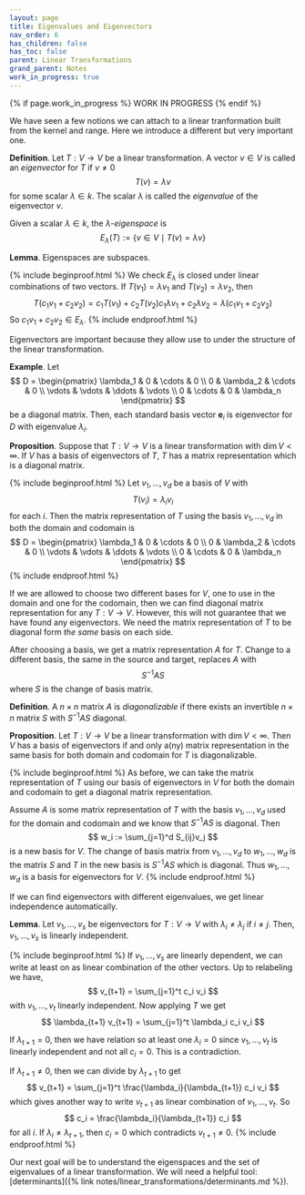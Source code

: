 ```yaml
---
layout: page
title: Eigenvalues and Eigenvectors
nav_order: 6
has_children: false
has_toc: false
parent: Linear Transformations
grand_parent: Notes
work_in_progress: true
---
```


{% if page.work_in_progress %}
    WORK IN PROGRESS
{% endif %}

We have seen a few notions we can attach to a linear tranformation 
built from the kernel and range. Here we introduce a different 
but very important one. 

**Definition**. Let $T: V \to V$ be a linear transformation. A 
vector $v \in V$ is called an _eigenvector_ for $T$ if $v \neq 0$
$$
    T(v) = \lambda v
$$
for some scalar $\lambda \in k$. The scalar $\lambda$ is called 
the _eigenvalue_ of the eigenvector $v$. 

Given a scalar $\lambda \in k$, the $\lambda$-_eigenspace_ is 
$$
    E_{\lambda}(T) := \lbrace v \in V \mid T(v) = \lambda v \rbrace 
$$

**Lemma**. Eigenspaces are subspaces. 

{% include beginproof.html %}
We check $E_\lambda$ is closed under linear combinations of 
two vectors. If $T(v_1) = \lambda v_1$ and $T(v_2) = 
\lambda v_2$, then 
$$
    T(c_1v_1+c_2v_2) = c_1T(v_1) + c_2T(v_2) c_1 \lambda v_1 
    + c_2 \lambda v_2 = \lambda(c_1v_1 + c_2v_2)
$$
So $c_1v_1 + c_2v_2 \in E_\lambda$. 
{% include endproof.html %}

Eigenvectors are important because they allow use to under 
the structure of the linear transformation. 

**Example**. Let 
$$
    D = \begin{pmatrix}
    \lambda_1 & 0 & \cdots & 0 \\
    0 & \lambda_2 & \cdots & 0 \\
    \vdots & \vdots & \ddots & \vdots \\
    0 & \cdots & 0 & \lambda_n 
    \end{pmatrix}
$$
be a diagonal matrix. Then, each standard basis vector 
$\mathbf{e}_i$ is eigenvector for $D$ with eigenvalue 
$\lambda_i$. 

**Proposition**. Suppose that $T : V \to V$ is a linear 
transformation with $\dim V < \infty$. 
If $V$ has a basis of eigenvectors of 
$T$, $T$ has a matrix representation which is a 
diagonal matrix. 

{% include beginproof.html %}
Let $v_1,\ldots,v_d$ be a basis of $V$ with 
$$
    T(v_i) = \lambda_i v_i
$$
for each $i$. Then the matrix representation of 
$T$ using the basis $v_1,\ldots,v_d$ in both the domain 
and codomain is 
$$
    D = \begin{pmatrix}
    \lambda_1 & 0 & \cdots & 0 \\
    0 & \lambda_2 & \cdots & 0 \\
    \vdots & \vdots & \ddots & \vdots \\
    0 & \cdots & 0 & \lambda_n 
    \end{pmatrix}
$$
{% include endproof.html %}

If we are allowed to choose two different bases for $V$, 
one to use in the domain and one for the codomain, then 
we can find diagonal matrix representation for any 
$T : V \to V$. However, this will not guarantee that 
we have found any eigenvectors. We need the matrix 
representation of $T$ to be diagonal form _the same_ 
basis on each side. 

After choosing a basis, we get a matrix representation 
$A$ for $T$. Change to a different basis, the same in 
the source and target, replaces $A$ with 
$$
    S^{-1}AS
$$
where $S$ is the change of basis matrix. 

**Definition**. A $n\times n$ matrix $A$ is _diagonalizable_ if 
there exists an invertible $n \times n$ matrix $S$ with 
$S^{-1} A S$ diagonal. 

**Proposition**. Let $T: V \to V$ be a linear transformation 
with $\dim V < \infty$. Then $V$ has a basis of 
eigenvectors if and only a(ny) matrix representation in the 
same basis for both domain and codomain for 
$T$ is diagonalizable. 

{% include beginproof.html %}
As before, we can take the matrix representation of $T$ 
using our basis of eigenvectors in $V$ for both the domain and 
codomain to get a diagonal matrix representation. 

Assume $A$ is some matrix representation of $T$ with the basis 
$v_1,\ldots,v_d$ used for the domain and codomain 
and we know that $S^{-1}AS$ is diagonal. Then 
$$
    w_i := \sum_{j=1}^d S_{ij}v_j
$$
is a new basis for $V$. The change of basis matrix 
from $v_1, \ldots, v_d$ to $w_1,\ldots,w_d$ is the matrix $S$ 
and $T$ in the new basis is $S^{-1}AS$ which is diagonal. 
Thus $w_1,\ldots,w_d$ is a basis for eigenvectors for $V$. 
{% include endproof.html %}

If we can find eigenvectors with different eigenvalues, we 
get linear independence automatically. 

**Lemma**. Let $v_1,\ldots,v_s$ be eigenvectors for 
$T: V \to V$ with $\lambda_i \neq \lambda_j$ if $i \neq j$. 
Then, $v_1,\ldots,v_s$ is linearly independent. 

{% include beginproof.html %}
If $v_1,\ldots,v_s$ are linearly dependent, we can write
at least on as linear combination of the other vectors. 
Up to relabeling we have, 
$$
    v_{t+1} = \sum_{j=1}^t c_i v_i
$$
with $v_1,\ldots,v_t$ linearly independent. 
Now applying $T$ we get 
$$
    \lambda_{t+1} v_{t+1} = \sum_{j=1}^t \lambda_i c_i v_i 
$$

If $\lambda_{t+1} = 0$, then we have relation so at least one 
$\lambda_i = 0$ since $v_1,\ldots,v_t$ is linearly independent 
and not all $c_i = 0$. This is a contradiction. 

If $\lambda_{t+1} \neq 0$, then we can divide by $\lambda_{t+1}$ 
to get 
$$
    v_{t+1} = \sum_{j=1}^t \frac{\lambda_i}{\lambda_{t+1}} c_i v_i 
$$
which gives another way to write $v_{t+1}$ as linear combination of 
$v_1,\ldots,v_t$. So 
$$
    c_i = \frac{\lambda_i}{\lambda_{t+1}} c_i 
$$
for all $i$. If $\lambda_i \neq \lambda_{t+1}$, then $c_i = 0$ 
which contradicts $v_{t+1} \neq 0$.
{% include endproof.html %}

Our next goal will be to understand the eigenspaces and the 
set of eigenvalues of a linear transformation. We will need a 
helpful tool: 
[determinants]({% link notes/linear_transformations/determinants.md %}).